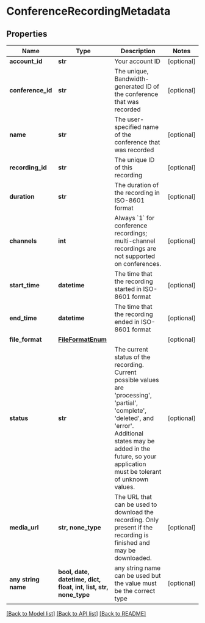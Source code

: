 # ConferenceRecordingMetadata


## Properties
Name | Type | Description | Notes
------------ | ------------- | ------------- | -------------
**account_id** | **str** | Your account ID | [optional] 
**conference_id** | **str** | The unique, Bandwidth-generated ID of the conference that was recorded | [optional] 
**name** | **str** | The user-specified name of the conference that was recorded | [optional] 
**recording_id** | **str** | The unique ID of this recording | [optional] 
**duration** | **str** | The duration of the recording in ISO-8601 format | [optional] 
**channels** | **int** | Always &#x60;1&#x60; for conference recordings; multi-channel recordings are not supported on conferences. | [optional] 
**start_time** | **datetime** | The time that the recording started in ISO-8601 format | [optional] 
**end_time** | **datetime** | The time that the recording ended in ISO-8601 format | [optional] 
**file_format** | [**FileFormatEnum**](FileFormatEnum.md) |  | [optional] 
**status** | **str** | The current status of the recording. Current possible values are &#39;processing&#39;, &#39;partial&#39;, &#39;complete&#39;, &#39;deleted&#39;, and &#39;error&#39;. Additional states may be added in the future, so your application must be tolerant of unknown values. | [optional] 
**media_url** | **str, none_type** | The URL that can be used to download the recording. Only present if the recording is finished and may be downloaded. | [optional] 
**any string name** | **bool, date, datetime, dict, float, int, list, str, none_type** | any string name can be used but the value must be the correct type | [optional]

[[Back to Model list]](../README.md#documentation-for-models) [[Back to API list]](../README.md#documentation-for-api-endpoints) [[Back to README]](../README.md)


